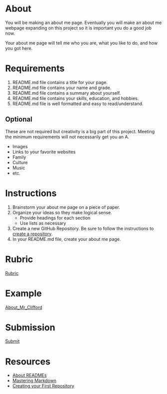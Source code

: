 # About

You will be making an about me page. Eventually you will make an about me webpage expanding on this project so it is important you do a good job now.

Your about me page will tell me who you are, what you like to do, and how you got here.

# Requirements

1. README.md file contains a title for your page.
2. README.md file contains your name and grade.
3. README.md file contains a summary about yourself.
4. README.md file contains your skills, education, and hobbies.
5. README.md file is well formatted and easy to read/understand.

## Optional

These are not required but creativity is a big part of this project. Meeting the minimum requirements will not necessarily get you an A.

- Images
- Links to your favorite websites
- Family
- Culture
- Music
- etc.

# Instructions

1. Brainstorm your about me page on a piece of paper.
2. Organize your ideas so they make logical sense.
    - Provide headings for each section
    - Use lists as necessary
3. Create a new GitHub Repository. Be sure to follow the instructions to [create a repository](https://help.github.com/en/desktop/getting-started-with-github-desktop/creating-your-first-repository-using-github-desktop).
4. In your README.md file, create your about me page.

# Rubric

[Rubric](./../GitHub_Rubric.pdf)

# Example

[About_Mr_Clifford](./About_Mr_Clifford/)

# Submission

[Submit](https://airtable.com/shr1LN8AyA548UgRa)

# Resources

- [About READMEs](https://help.github.com/en/articles/about-readmes)
- [Mastering Markdown](https://guides.github.com/features/mastering-markdown/)
- [Creating your First Repository](https://help.github.com/en/desktop/getting-started-with-github-desktop/creating-your-first-repository-using-github-desktop)
